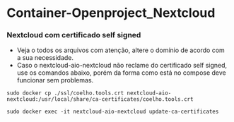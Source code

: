 # Container-Openproject_Nextcloud

### Nextcloud com certificado self signed
- Veja o todos os arquivos com atenção, altere o domínio de acordo com a sua necessidade.
- Caso o nextcloud-aio-nextcloud não reclame do certificado self signed, use os comandos abaixo, porém da forma como está no compose deve funcionar sem problemas.

`sudo docker cp ./ssl/coelho.tools.crt nextcloud-aio-nextcloud:/usr/local/share/ca-certificates/coelho.tools.crt`

`sudo docker exec -it nextcloud-aio-nextcloud update-ca-certificates`
